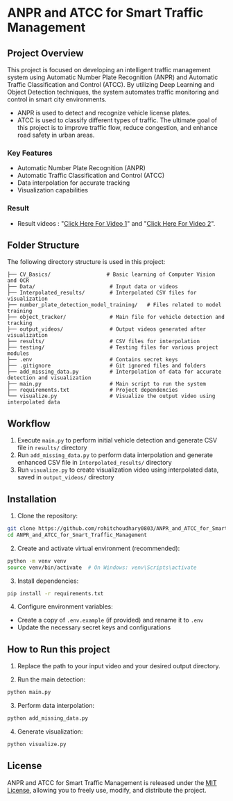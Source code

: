 # ANPR and ATCC for Smart Traffic Management

## Project Overview
This project is focused on developing an intelligent traffic management system using Automatic Number Plate Recognition (ANPR) and Automatic Traffic Classification and Control (ATCC). By utilizing Deep Learning and Object Detection techniques, the system automates traffic monitoring and control in smart city environments.
- ANPR is used to detect and recognize vehicle license plates.
- ATCC is used to classify different types of traffic.
The ultimate goal of this project is to improve traffic flow, reduce congestion, and enhance road safety in urban areas.

### Key Features
-  Automatic Number Plate Recognition (ANPR)
-  Automatic Traffic Classification and Control (ATCC)
-  Data interpolation for accurate tracking
-  Visualization capabilities

### Result
- Result videos : "[Click Here For Video 1](https://drive.google.com/file/d/1YHDEWEz84UbcPJToZjzTVGw28Wil6qK7/view?usp=drive_link)" and "[Click Here For Video 2](https://drive.google.com/file/d/1bvG9D3B7p4hQByGwAQDQEYI9nWeSlSY3/view?usp=drive_link)".

## Folder Structure
The following directory structure is used in this project:
```
├── CV_Basics/                  # Basic learning of Computer Vision and OCR
├── Data/                        # Input data or videos
├── Interpolated_results/        # Interpolated CSV files for visualization
├── number_plate_detection_model_training/   # Files related to model training
├── object_tracker/              # Main file for vehicle detection and tracking
├── output_videos/               # Output videos generated after visualization
├── results/                     # CSV files for interpolation
├── testing/                     # Testing files for various project modules
├── .env                         # Contains secret keys
├── .gitignore                   # Git ignored files and folders
├── add_missing_data.py          # Interpolation of data for accurate detection and visualization
├── main.py                      # Main script to run the system
├── requirements.txt             # Project dependencies
└── visualize.py                 # Visualize the output video using interpolated data
```

## Workflow
1. Execute `main.py` to perform initial vehicle detection and generate CSV file in `results/` directory
2. Run `add_missing_data.py` to perform data interpolation and generate enhanced CSV file in `Interpolated_results/` directory
3. Run `visualize.py` to create visualization video using interpolated data, saved in `output_videos/` directory

## Installation
1. Clone the repository:
```bash
git clone https://github.com/rohitchoudhary0803/ANPR_and_ATCC_for_Smart_Traffic_Management
cd ANPR_and_ATCC_for_Smart_Traffic_Management
```

2. Create and activate virtual environment (recommended):
```bash
python -m venv venv
source venv/bin/activate  # On Windows: venv\Scripts\activate
```

3. Install dependencies:
```bash
pip install -r requirements.txt
```

4. Configure environment variables:
- Create a copy of `.env.example` (if provided) and rename it to `.env`
- Update the necessary secret keys and configurations

## How to Run this project


1. Replace the path to your input video and your desired output directory.

2. Run the main detection:
```bash
python main.py
```

3. Perform data interpolation:
```bash
python add_missing_data.py
```

4. Generate visualization:
```bash
python visualize.py
```

## License
ANPR and ATCC for Smart Traffic Management is released under the [MIT License](LICENSE), allowing you to freely use, modify, and distribute the project.

